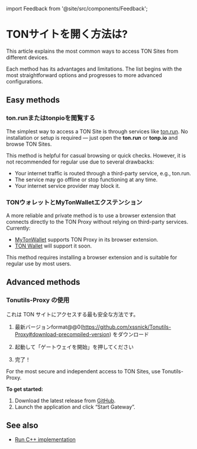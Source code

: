 import Feedback from '@site/src/components/Feedback';

# TONサイトを開く方法は?

This article explains the most common ways to access TON Sites from different devices.

Each method has its advantages and limitations. The list begins with the most straightforward options and progresses to more advanced configurations.

## Easy methods

### ton.runまたはtonpioを閲覧する

The simplest way to access a TON Site is through services like [ton.run](https://ton.run). No installation or setup is required — just open the **ton.run** or **tonp.io** and browse TON Sites.

This method is helpful for casual browsing or quick checks. However, it is not recommended for regular use due to several drawbacks:

- Your internet traffic is routed through a third-party service, e.g., ton.run.
- The service may go offline or stop functioning at any time.
- Your internet service provider may block it.

### TONウォレットとMyTonWalletエクステンション

A more reliable and private method is to use a browser extension that connects directly to the TON Proxy without relying on third-party services.
Currently:

- [MyTonWallet](https://mytonwallet.io/) supports TON Proxy in its browser extension.
- [TON Wallet](https://chrome.google.com/webstore/detail/ton-wallet/nphplpgoakhhjchkkhmiggakijnkhfnd) will support it soon.

This method requires installing a browser extension and is suitable for regular use by most users.

## Advanced methods

### Tonutils-Proxy の使用

これは TON サイトにアクセスする最も安全な方法です。

1. 最新バージョンformat@@0(https://github.com/xssnick/Tonutils-Proxy#download-precompiled-version) をダウンロード

2. 起動して「ゲートウェイを開始」を押してください

3. 完了！

For the most secure and independent access to TON Sites, use Tonutils-Proxy.

**To get started:**

1. Download the latest release from [GitHub](https://github.com/xssnick/Tonutils-Proxy#download-precompiled-version).
2. Launch the application and click “Start Gateway”.

## See also

- [Run C++ implementation](/v3/guidelines/web3/ton-proxy-sites/running-your-own-ton-proxy)

<Feedback />

